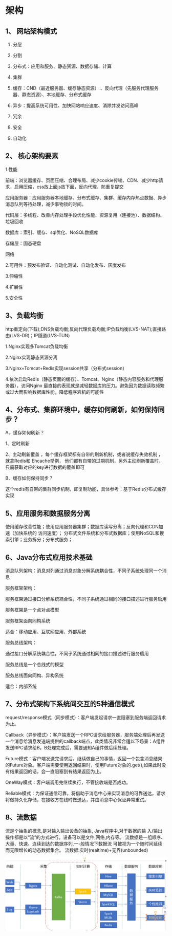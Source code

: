 # 架构

## 1、	网站架构模式

1.	分层

2.	分割

3.	分布式：应用和服务、静态资源、数据存储、计算

4.	集群

5.	缓存：CND（最近服务器、缓存静态资源） 、反向代理（先服务代理服务器、静态资源）、本地缓存、分布式缓存

6.	异步：提高系统可用性、加快网站响应速度、消除并发访问高峰

7.	冗余

8.	安全

9.	自动化

## 2、	核心架构要素

1.性能

前端：浏览器缓存、页面压缩、合理布局、减少cookie传输、CDN、减少http请求，启用压缩，css放上面js放下面，反向代理，防重复提交

应用服务器：应用服务器本地缓存、分布式缓存、集群、缓存内存热点数据、异步消息队列等待处理，减少事物锁的时间。

代码层：多线程、改善内存处理手段优化性能、资源复用（连接池）、数据结构、垃圾回收

数据库：索引、缓存、sql优化、NoSQL数据库

存储层：固态硬盘

网络

2.可用性：预发布验证、自动化测试、自动化发布、灰度发布

3.伸缩性

4.扩展性

5.安全性

## 3、负载均衡

http重定向(下载);DNS负载均衡;反向代理负载均衡;IP负载均衡(LVS-NAT);直接路由(LVS-DR)；IP隧道(LVS-TUN)

1.Nginx实现多Tomcat负载均衡

2.Nginx实现静态资源分离 

3.Nginx+Tomcat+Redis实现session共享（分布式session）

4.依次启动Redis（静态页面的缓存）、Tomcat、Nginx（静态内容服务和代理服务器），访问Nginx
最直接的表现就是减轻数据库的压力。避免因为数据读取频繁或过大而影响数据库性能，降低程序宕机的可能性

## 4、分布式、集群环境中，缓存如何刷新，如何保持同步？

A、缓存如何刷新？ 

1、定时刷新  

2、主动刷新覆盖   ，每个缓存框架都有自带的刷新机制，或者说缓存失效机制
，就拿Redis和 Ehcache举例， 他们都有自带的过期机制，另外主动刷新覆盖时，只需获取对应的key进行数据的覆盖即可

B、缓存如何保持同步？ 
 
这个redis有自带的集群同步机制，即复制功能，具体参考：基于Redis分布式缓存实现   

## 5、应用服务和数据服务分离

使用缓存改善性能；使用应用服务器集群；数据库读写分离；反向代理和CDN加速（加快系统的 访问速度）；
分布式文件系统和分布式数据库；使用NoSQL和搜索引擎；业务拆分；分布式服务；

## 6、Java分布式应用技术基础

消息队列架构：消息对列通过消息对象分解系统耦合性，不同子系统处理同一个消息

服务框架架构：

服务框架通过接口分解系统耦合性，不同子系统通过相同的接口描述进行服务启用

服务框架是一个点对点模型

服务框架面向同构系统

适合：移动应用、互联网应用、外部系统

服务总线架构：

通过接口分解系统耦合性，不同子系统通过相同的接口描述进行服务启用

服务总线是一个总线式的模型

服务总线面向同构、异构系统

适合：内部系统

## 7、分布式架构下系统间交互的5种通信模式

request/response模式（同步模式）：客户端发起请求一直阻塞到服务端返回请求为止。

Callback（异步模式）：客户端发送一个RPC请求给服务器，服务端处理后再发送一个消息给消息发送端提供的callback端点，此类情况非常合适以下场景：A组件发送RPC请求给B，B处理完成后，需要通知A组件做后续处理。

Future模式：客户端发送完请求后，继续做自己的事情，返回一个包含消息结果的Future对象。客户端需要使用返回结果时，使用Future对象的.get(),如果此时没有结果返回的话，会一直阻塞到有结果返回为止。

OneWay模式：客户端调用完继续执行，不管接收端是否成功。

Reliable模式：为保证通信可靠，将借助于消息中心来实现消息的可靠送达，请求将做持久化存储，在接收方在线时做送达，并由消息中心保证异常重试。

## 8、流数据

流是个抽象的概念,是对输入输出设备的抽象, Java程序中,对于数据的输
入/输出操作都是以“流”的方式进行。设备可以是文件,网络,内存等。
流数据是一组顺序、大量、快速、连续到达的数据序列,一-般情况下数据流
可被视为一个随时间延续而无限增长的动态数据集合。
流数据:实时(realtime)+无界(unbounded)


 ![实时流计算架构](/img/18.png) 







